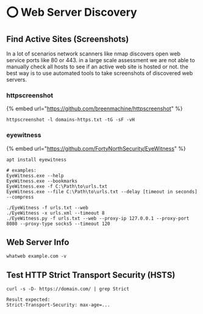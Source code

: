 # ⭕ Web Server Discovery

## Find Active Sites (Screenshots)

In a lot of scenarios network scanners like nmap discovers open web service ports like 80 or 443. in a large scale assessment we are not able to manually check all hosts to see if an active web site is hosted or not. the best way is to use automated tools to take screenshots of discovered web servers.

### httpscreenshot

{% embed url="https://github.com/breenmachine/httpscreenshot" %}

```
httpscreenshot -l domains-https.txt -tG -sF -vH 
```

### eyewitness

{% embed url="https://github.com/FortyNorthSecurity/EyeWitness" %}

```
apt install eyewitness

# examples:
EyeWitness.exe --help
EyeWitness.exe --bookmarks
EyeWitness.exe -f C:\Path\to\urls.txt
EyeWitness.exe --file C:\Path\to\urls.txt --delay [timeout in seconds] --compress

./EyeWitness -f urls.txt --web
./EyeWitness -x urls.xml --timeout 8 
./EyeWitness.py -f urls.txt --web --proxy-ip 127.0.0.1 --proxy-port 8080 --proxy-type socks5 --timeout 120
```

## Web Server Info

```
whatweb example.com -v
```

## Test HTTP Strict Transport Security (HSTS)

```
curl -s -D- https://domain.com/ | grep Strict

Result expected:
Strict-Transport-Security: max-age=...
```

